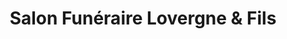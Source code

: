 ---
title: "Salon Funéraire Lovergne & Fils"
url: /etaples/salon-funeraire-lovergne-und-fils/
shop: Bestattungen
---